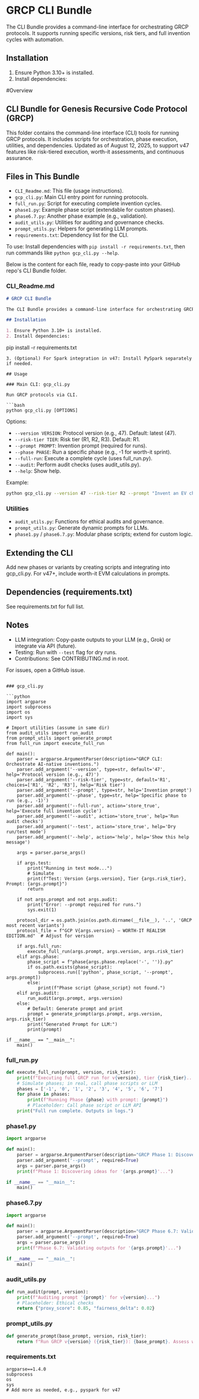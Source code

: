# GRCP CLI Bundle

The CLI Bundle provides a command-line interface for orchestrating GRCP protocols. It supports running specific versions, risk tiers, and full invention cycles with automation.

## Installation

1. Ensure Python 3.10+ is installed.
2. Install dependencies:

#Overview

## CLI Bundle for Genesis Recursive Code Protocol (GRCP)

This folder contains the command-line interface (CLI) tools for running GRCP protocols. It includes scripts for orchestration, phase execution, utilities, and dependencies. Updated as of August 12, 2025, to support v47 features like risk-tiered execution, worth-it assessments, and continuous assurance.

## Files in This Bundle

- `CLI_Readme.md`: This file (usage instructions).
- `gcp_cli.py`: Main CLI entry point for running protocols.
- `full_run.py`: Script for executing complete invention cycles.
- `phase1.py`: Example phase script (extendable for custom phases).
- `phase6.7.py`: Another phase example (e.g., validation).
- `audit_utils.py`: Utilities for auditing and governance checks.
- `prompt_utils.py`: Helpers for generating LLM prompts.
- `requirements.txt`: Dependency list for the CLI.

To use: Install dependencies with `pip install -r requirements.txt`, then run commands like `python gcp_cli.py --help`.

Below is the content for each file, ready to copy-paste into your GitHub repo's CLI Bundle folder.

### CLI_Readme.md

```markdown
# GRCP CLI Bundle

The CLI Bundle provides a command-line interface for orchestrating GRCP protocols. It supports running specific versions, risk tiers, and full invention cycles with automation.

## Installation

1. Ensure Python 3.10+ is installed.
2. Install dependencies:
   ```
   pip install -r requirements.txt
   ```
3. (Optional) For Spark integration in v47: Install PySpark separately if needed.

## Usage

### Main CLI: gcp_cli.py

Run GRCP protocols via CLI.

```bash
python gcp_cli.py [OPTIONS]
```

Options:
- `--version VERSION`: Protocol version (e.g., 47). Default: latest (47).
- `--risk-tier TIER`: Risk tier (R1, R2, R3). Default: R1.
- `--prompt PROMPT`: Invention prompt (required for runs).
- `--phase PHASE`: Run a specific phase (e.g., -1 for worth-it sprint).
- `--full-run`: Execute a complete cycle (uses full_run.py).
- `--audit`: Perform audit checks (uses audit_utils.py).
- `--help`: Show help.

Example:
```bash
python gcp_cli.py --version 47 --risk-tier R2 --prompt "Invent an EV charging optimizer" --full-run
```

### Utilities

- `audit_utils.py`: Functions for ethical audits and governance.
- `prompt_utils.py`: Generate dynamic prompts for LLMs.
- `phase1.py` / `phase6.7.py`: Modular phase scripts; extend for custom logic.

## Extending the CLI

Add new phases or variants by creating scripts and integrating into gcp_cli.py. For v47+, include worth-it EVM calculations in prompts.

## Dependencies (requirements.txt)

See requirements.txt for full list.

## Notes

- LLM integration: Copy-paste outputs to your LLM (e.g., Grok) or integrate via API (future).
- Testing: Run with `--test` flag for dry runs.
- Contributions: See CONTRIBUTING.md in root.

For issues, open a GitHub issue.
```

### gcp_cli.py

```python
import argparse
import subprocess
import os
import sys

# Import utilities (assume in same dir)
from audit_utils import run_audit
from prompt_utils import generate_prompt
from full_run import execute_full_run

def main():
    parser = argparse.ArgumentParser(description="GRCP CLI: Orchestrate AI-native inventions.")
    parser.add_argument('--version', type=str, default='47', help='Protocol version (e.g., 47)')
    parser.add_argument('--risk-tier', type=str, default='R1', choices=['R1', 'R2', 'R3'], help='Risk tier')
    parser.add_argument('--prompt', type=str, help='Invention prompt')
    parser.add_argument('--phase', type=str, help='Specific phase to run (e.g., -1)')
    parser.add_argument('--full-run', action='store_true', help='Execute full invention cycle')
    parser.add_argument('--audit', action='store_true', help='Run audit checks')
    parser.add_argument('--test', action='store_true', help='Dry run/test mode')
    parser.add_argument('--help', action='help', help='Show this help message')

    args = parser.parse_args()

    if args.test:
        print("Running in test mode...")
        # Simulate
        print(f"Test: Version {args.version}, Tier {args.risk_tier}, Prompt: {args.prompt}")
        return

    if not args.prompt and not args.audit:
        print("Error: --prompt required for runs.")
        sys.exit(1)

    protocol_dir = os.path.join(os.path.dirname(__file__), '..', 'GRCP most recent variants')
    protocol_file = f"GCP V{args.version} — WORTH-IT REALISM EDITION.md"  # Adjust for version

    if args.full_run:
        execute_full_run(args.prompt, args.version, args.risk_tier)
    elif args.phase:
        phase_script = f"phase{args.phase.replace('-', '')}.py"
        if os.path.exists(phase_script):
            subprocess.run(['python', phase_script, '--prompt', args.prompt])
        else:
            print(f"Phase script {phase_script} not found.")
    elif args.audit:
        run_audit(args.prompt, args.version)
    else:
        # Default: Generate prompt and print
        prompt = generate_prompt(args.prompt, args.version, args.risk_tier)
        print("Generated Prompt for LLM:")
        print(prompt)

if __name__ == "__main__":
    main()
```

### full_run.py

```python
def execute_full_run(prompt, version, risk_tier):
    print(f"Executing full GRCP run for v{version}, tier {risk_tier}...")
    # Simulate phases; in real, call phase scripts or LLM
    phases = ['-1', '0', '1', '2', '3', '4', '5', '6', '7']
    for phase in phases:
        print(f"Running Phase {phase} with prompt: {prompt}")
        # Placeholder: Call phase script or LLM API
    print("Full run complete. Outputs in logs.")
```

### phase1.py

```python
import argparse

def main():
    parser = argparse.ArgumentParser(description="GRCP Phase 1: Discovery")
    parser.add_argument('--prompt', required=True)
    args = parser.parse_args()
    print(f"Phase 1: Discovering ideas for '{args.prompt}'...")

if __name__ == "__main__":
    main()
```

### phase6.7.py

```python
import argparse

def main():
    parser = argparse.ArgumentParser(description="GRCP Phase 6.7: Validation")
    parser.add_argument('--prompt', required=True)
    args = parser.parse_args()
    print(f"Phase 6.7: Validating outputs for '{args.prompt}'...")

if __name__ == "__main__":
    main()
```

### audit_utils.py

```python
def run_audit(prompt, version):
    print(f"Auditing prompt '{prompt}' for v{version}...")
    # Placeholder: Ethical checks
    return {"proxy_score": 0.85, "fairness_delta": 0.02}
```

### prompt_utils.py

```python
def generate_prompt(base_prompt, version, risk_tier):
    return f"Run GRCP v{version} ({risk_tier}): {base_prompt}. Assess worth-it and proceed."
```

### requirements.txt

```
argparse==1.4.0
subprocess
os
sys
# Add more as needed, e.g., pyspark for v47
```